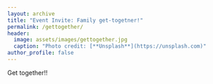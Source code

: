 ```yaml
---
layout: archive
title: "Event Invite: Family get-togetner!"
permalink: /gettogether/
header:
  image: assets/images/gettogether.jpg
  caption: "Photo credit: [**Unsplash**](https://unsplash.com)"
author_profile: false
---
```

Get together!!
